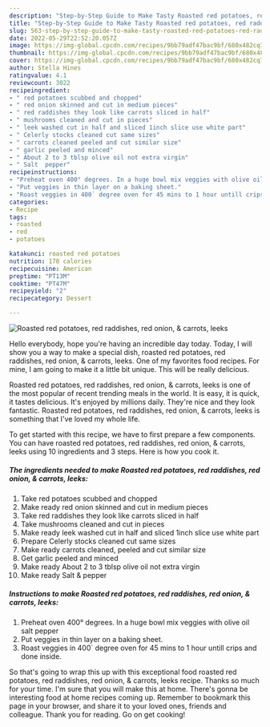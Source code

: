 ```yaml
---
description: "Step-by-Step Guide to Make Tasty Roasted red potatoes, red raddishes, red onion, &amp;amp; carrots, leeks"
title: "Step-by-Step Guide to Make Tasty Roasted red potatoes, red raddishes, red onion, &amp;amp; carrots, leeks"
slug: 563-step-by-step-guide-to-make-tasty-roasted-red-potatoes-red-raddishes-red-onion-and-amp-carrots-leeks
date: 2022-05-29T22:52:20.057Z
image: https://img-global.cpcdn.com/recipes/9bb79adf47bac9bf/680x482cq70/roasted-red-potatoes-red-raddishes-red-onion-carrots-leeks-recipe-main-photo.jpg
thumbnail: https://img-global.cpcdn.com/recipes/9bb79adf47bac9bf/680x482cq70/roasted-red-potatoes-red-raddishes-red-onion-carrots-leeks-recipe-main-photo.jpg
cover: https://img-global.cpcdn.com/recipes/9bb79adf47bac9bf/680x482cq70/roasted-red-potatoes-red-raddishes-red-onion-carrots-leeks-recipe-main-photo.jpg
author: Stella Hines
ratingvalue: 4.1
reviewcount: 3022
recipeingredient:
- " red potatoes scubbed and chopped"
- " red onion skinned and cut in medium pieces"
- " red raddishes they look like carrots sliced in half"
- " mushrooms cleaned and cut in pieces"
- " leek washed cut in half and sliced 1inch slice use white part"
- " Celerly stocks cleaned cut same sizes"
- " carrots cleaned peeled and cut similar size"
- " garlic peeled and minced"
- " About 2 to 3 tblsp olive oil not extra virgin"
- " Salt  pepper"
recipeinstructions:
- "Preheat oven 400° degrees. In a huge bowl mix veggies with olive oil salt pepper"
- "Put veggies in thin layer on a baking sheet."
- "Roast veggies in 400` degree oven for 45 mins to 1 hour untill crips and done inside."
categories:
- Recipe
tags:
- roasted
- red
- potatoes

katakunci: roasted red potatoes 
nutrition: 178 calories
recipecuisine: American
preptime: "PT13M"
cooktime: "PT47M"
recipeyield: "2"
recipecategory: Dessert

---
```



![Roasted red potatoes, red raddishes, red onion, &amp; carrots, leeks](https://img-global.cpcdn.com/recipes/9bb79adf47bac9bf/680x482cq70/roasted-red-potatoes-red-raddishes-red-onion-carrots-leeks-recipe-main-photo.jpg)

Hello everybody, hope you're having an incredible day today. Today, I will show you a way to make a special dish, roasted red potatoes, red raddishes, red onion, &amp; carrots, leeks. One of my favorites food recipes. For mine, I am going to make it a little bit unique. This will be really delicious.



Roasted red potatoes, red raddishes, red onion, &amp; carrots, leeks is one of the most popular of recent trending meals in the world. It is easy, it is quick, it tastes delicious. It's enjoyed by millions daily. They're nice and they look fantastic. Roasted red potatoes, red raddishes, red onion, &amp; carrots, leeks is something that I've loved my whole life.


To get started with this recipe, we have to first prepare a few components. You can have roasted red potatoes, red raddishes, red onion, &amp; carrots, leeks using 10 ingredients and 3 steps. Here is how you cook it.

<!--inarticleads1-->

##### The ingredients needed to make Roasted red potatoes, red raddishes, red onion, &amp; carrots, leeks:

1. Take  red potatoes scubbed and chopped
1. Make ready  red onion skinned and cut in medium pieces
1. Take  red raddishes they look like carrots sliced in half
1. Take  mushrooms cleaned and cut in pieces
1. Make ready  leek washed cut in half and sliced 1inch slice use white part
1. Prepare  Celerly stocks cleaned cut same sizes
1. Make ready  carrots cleaned, peeled and cut similar size
1. Get  garlic peeled and minced
1. Make ready  About 2 to 3 tblsp olive oil not extra virgin
1. Make ready  Salt &amp; pepper




<!--inarticleads2-->

##### Instructions to make Roasted red potatoes, red raddishes, red onion, &amp; carrots, leeks:

1. Preheat oven 400° degrees. In a huge bowl mix veggies with olive oil salt pepper
1. Put veggies in thin layer on a baking sheet.
1. Roast veggies in 400` degree oven for 45 mins to 1 hour untill crips and done inside.




So that's going to wrap this up with this exceptional food roasted red potatoes, red raddishes, red onion, &amp; carrots, leeks recipe. Thanks so much for your time. I'm sure that you will make this at home. There's gonna be interesting food at home recipes coming up. Remember to bookmark this page in your browser, and share it to your loved ones, friends and colleague. Thank you for reading. Go on get cooking!
